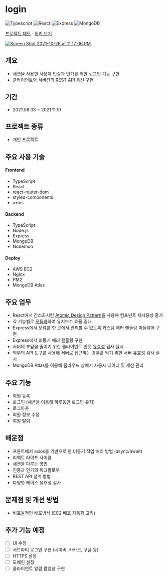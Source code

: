 # login

<p>
    <img alt="Typescript" src="https://img.shields.io/badge/-Typescript-blue?logo=Typescript&logoColor=white"/>
    <img alt="React" src="https://img.shields.io/badge/-React-45b8d8?logo=react&logoColor=white"/>
    <img alt="Express" src="https://img.shields.io/badge/-Express-white?logo=Express&logoColor=black"/>
    <img alt="MongoDB" src="https://img.shields.io/badge/-MongoDB-%234ea94b?logo=MongoDB&logoColor=white"/>
</p>

[프로젝트 데모](http://3.34.193.234/) · [위키 보기](https://github.com/hyunwoome/Login/wiki)

[![Screen Shot 2021-10-26 at 11 17 06 PM](https://user-images.githubusercontent.com/76833697/138897880-4b6eba53-cf29-403d-8eb0-b15c4745afd1.png)](http://3.34.193.234/)

## 개요

- 세션을 사용한 사용자 인증과 인가를 위한 로그인 기능 구현
- 클라이언트와 서버간의 REST API 통신 구현

## 기간

- 2021.08.03 ~ 2021.11.10

## 프로젝트 종류

- 개인 프로젝트

## 주요 사용 기술

#### Frontend

- TypeScript
- React
- react-router-dom
- styled-components
- axios

#### Backend

- TypeScript
- Node.js
- Express
- MongoDB
- Nodemon

#### Deploy

- AWS EC2
- Nginx
- PM2
- MongoDB Atlas

## 주요 업무

- React에서 간소화시킨 [Atomic Design Pattern](https://github.com/hyunwoome/Login/wiki/Design-Pattern)을 사용해 컴포넌트 재사용성 증가
- 각 기능별로 [모듈화](https://github.com/hyunwoome/Login/wiki/Directory)하여 유지보수 효율 증대
- Express에서 오류를 한 곳에서 관리할 수 있도록 커스텀 에러 핸들링 미들웨어 구현
- Express에서 비동기 에러 핸들링 구현
- 서버의 부담을 줄이기 위한 클라이언트 인풋 [유효성](https://github.com/hyunwoome/Login/wiki/%EC%9C%A0%ED%9A%A8%EC%84%B1-%EA%B2%80%EC%82%AC-%EB%A6%AC%EC%8A%A4%ED%8A%B8) 검사 실시
- 외부의 API 도구를 사용해 서버로 접근하는 경우를 막기 위한 서버 [유효성](https://github.com/hyunwoome/Login/wiki/%EC%9C%A0%ED%9A%A8%EC%84%B1-%EA%B2%80%EC%82%AC-%EB%A6%AC%EC%8A%A4%ED%8A%B8) 검사 실시
- MongoDB Atlas를 이용해 클라우드 상에서 사용자 데이터 및 세션 관리

## 주요 기능

- 회원 등록
- 로그인 (세션을 이용해 하루동안 로그인 유지)
- 로그아웃
- 회원 정보 수정
- 회원 탈퇴

## 배운점

- 프론트에서 axios를 기반으로 한 비동기 작업 처리 방법 (async/await)
- 리액트 라이프 사이클
- 세션을 다루는 방법
- 인증과 인가의 워크플로우
- REST API 설계 방법
- 다양한 케이스 유효성 검사

## 문제점 및 개선 방법

- 비효율적인 배포방식 (EC2 배포 자동화 고려)

## 추가 기능 예정

- [ ] UI 수정
- [ ] 서드파티 로그인 구현 (네이버, 카카오, 구글 등)
- [ ] HTTPS 설정
- [ ] 도메인 설정
- [ ] 클라이언트 알림 팝업창 구현
